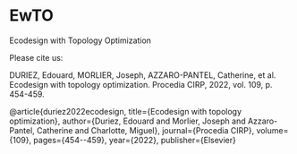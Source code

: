 # EwTO
Ecodesign with Topology Optimization 

Please cite us:

DURIEZ, Edouard, MORLIER, Joseph, AZZARO-PANTEL, Catherine, et al. Ecodesign with topology optimization. Procedia CIRP, 2022, vol. 109, p. 454-459.

@article{duriez2022ecodesign,
  title={Ecodesign with topology optimization},
  author={Duriez, Edouard and Morlier, Joseph and Azzaro-Pantel, Catherine and Charlotte, Miguel},
  journal={Procedia CIRP},
  volume={109},
  pages={454--459},
  year={2022},
  publisher={Elsevier}
